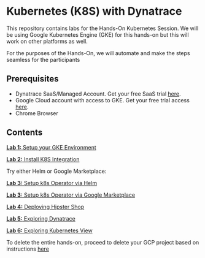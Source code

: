 # Kubernetes (K8S) with Dynatrace

This repository contains labs for the Hands-On Kubernetes Session. We will be using Google Kubernetes Engine (GKE) for this hands-on but this will work on other platforms as well. 

For the purposes of the Hands-On, we will automate and make the steps seamless for the participants

## Prerequisites

* Dynatrace SaaS/Managed Account. Get your free SaaS trial [here](https://www.dynatrace.com/trial/).
* Google Cloud account with access to GKE. Get your free trial access [here](https://cloud.google.com/free/).
* Chrome Browser

## Contents

[**Lab 1:** Setup your GKE Environment](/labs/lab1)

[**Lab 2:** Install K8S Integration](/labs/lab2)

Try either Helm or Google Marketplace:

[**Lab 3:** Setup k8s Operator via Helm](/labs/lab3-helm)

[**Lab 3:** Setup k8s Operator via Google Marketplace](/labs/lab3)

[**Lab 4:** Deploying Hipster Shop](/labs/lab4)

[**Lab 5:** Exploring Dynatrace](/labs/lab5)  

[**Lab 6:** Exploring Kubernetes View](/labs/lab6)

To delete the entire hands-on, proceed to delete your GCP project based on instructions [here](https://cloud.google.com/go/getting-started/delete-tutorial-resources)

